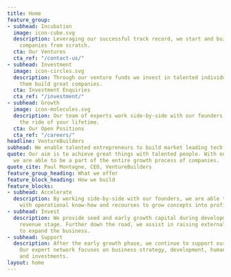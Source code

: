 ```yaml
---
title: Home
feature_group:
- subhead: Incubation
  image: icon-cube.svg
  description: Leveraging our successful track record, we start and build market leading
    companies from scratch.
  cta: Our Ventures
  cta_ref: "/contact-us/"
- subhead: Investment
  image: icon-circles.svg
  description: Through our venture funds we invest in talented individuals and help
    them build great companies.
  cta: Investment Enquiries
  cta_ref: "/investment/"
- subhead: Growth
  image: icon-molecules.svg
  description: Our team of experts work side-by-side with our founders. Join now for
    the ride of your lifetime.
  cta: Our Open Positions
  cta_ref: "/careers/"
headline: VentureBuilders
subhead: We enable talented entrepreneurs to build market leading tech companies
quote: Our aim is to achieve great things with talented people. With our unique positioning,
  we are able to be a part of the entire growth process of companies.
quote_cite: Paul Montagne, CEO, VentureBuilders
feature_group_heading: What we offer
feature_block_heading: How we build
feature_blocks:
- subhead: Accelerate
  description: By working side-by-side with our founders, we are able to provide them
    with operational know-how and recourses to grow concepts into profitable businesses.
- subhead: Invest
  description: We provide seed and early growth capital during development and early
    revenue stage. Further down the road, we assist in raising external growth capital
    to expand the business.
- subhead: Support
  description: After the early growth phase, we continue to support our founders.
    Our expert network focuses on business strategy, development, human resources
    and investments.
layout: home
---
```


